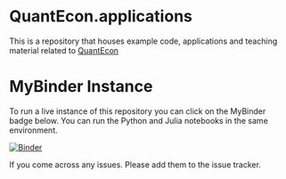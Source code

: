 # QuantEcon.applications
This is a repository that houses example code, applications and teaching material related to [QuantEcon](http://quant-econ.net)

# MyBinder Instance

To run a live instance of this repository you can click on the MyBinder badge below.
You can run the Python and Julia notebooks in the same environment.

[![Binder](http://mybinder.org/badge.svg)](http://mybinder.org/repo/QuantEcon/QuantEcon.applications)

If you come across any issues. Please add them to the issue tracker. 